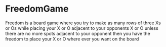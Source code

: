 # FreedomGame
Freedom is a board game where you try to make as many rows of three Xs or Os while placing your X or O adjacent to your opponents X or O unless there are no more spots adjacent to your opponent then you have the freedom to place your X or O where ever you want on the board
